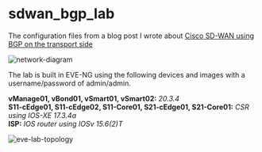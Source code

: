 # sdwan_bgp_lab

The configuration files from a blog post I wrote about [Cisco SD-WAN using BGP on the transport side](https://theworldsgonemad.net/2021/2022/sdwan-basics)

![network-diagram](https://user-images.githubusercontent.com/33333983/192093780-dcf1e706-b520-419f-b03b-64556e50bb7c.png)

The lab is built in EVE-NG using the following devices and images with a username/password of admin/admin.

**vManage01, vBond01, vSmart01, vSmart02:** *20.3.4*\
**S11-cEdge01, S11-cEdge02, S11-Core01, S21-cEdge01, S21-Core01:** *CSR using IOS-XE 17.3.4a*\
**ISP:** *IOS router using IOSv 15.6(2)T*

![eve-lab-topology](https://user-images.githubusercontent.com/33333983/192093886-05e17b35-4688-4f63-9437-7ee27bc5b0cb.png)
